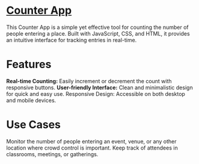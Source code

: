 # [Counter App](https://counter-app-alisha.netlify.app/)
This Counter App is a simple yet effective tool for counting the number of people entering a place. Built with JavaScript, CSS, and HTML, it provides an intuitive interface for tracking entries in real-time.

# Features
**Real-time Counting:** Easily increment or decrement the count with responsive buttons.
**User-friendly Interface:** Clean and minimalistic design for quick and easy use.
Responsive Design: Accessible on both desktop and mobile devices.

# Use Cases
Monitor the number of people entering an event, venue, or any other location where crowd control is important.
Keep track of attendees in classrooms, meetings, or gatherings.
